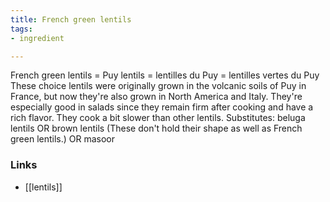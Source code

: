 ```yaml
---
title: French green lentils
tags:
- ingredient

---
```

French green lentils = Puy lentils = lentilles du Puy = lentilles vertes du Puy These choice lentils were originally grown in the volcanic soils of Puy in France, but now they're also grown in North America and Italy. They're especially good in salads since they remain firm after cooking and have a rich flavor. They cook a bit slower than other lentils. Substitutes: beluga lentils OR brown lentils (These don't hold their shape as well as French green lentils.) OR masoor

### Links

* [[lentils]]
